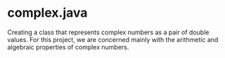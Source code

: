 # complex.java
Creating a class that represents complex numbers as a pair of double values. For this project, we are concerned mainly with the arithmetic and algebraic properties of complex numbers. 
